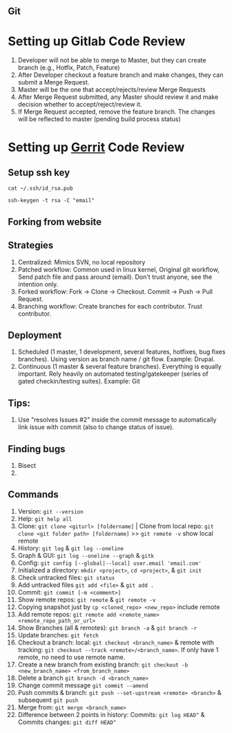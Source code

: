 Git
----

# Setting up Gitlab Code Review
1. Developer will not be able to merge to Master, but they can create branch (e.g., Hotfix, Patch, Feature)
2. After Developer checkout a feature branch and make changes, they can submit a Merge Request.
2. Master will be the one that accept/rejects/review Merge Requests
3. After Merge Request submitted, any Master should review it and make decision whether to accept/reject/review it.
4. If Merge Request accepted, remove the feature branch. The changes will be reflected to master (pending build process status)

# Setting up [Gerrit](https://www.gerritcodereview.com/) Code Review

## Setup ssh key
`cat ~/.ssh/id_rsa.pub`

`ssh-keygen -t rsa -C "email"`

## Forking from website

## Strategies 
1. Centralized: Mimics SVN, no local repository
2. Patched workflow: Common used in linux kernel, Original git workflow, Send patch file and pass around (email). Don't trust anyone, see the intention only.
3. Forked workflow: Fork -> Clone -> Checkout. Commit -> Push -> Pull Request.
4. Branching workflow: Create branches for each contributor. Trust contributor.

## Deployment
1. Scheduled (1 master, 1 development, several features, hotfixes, bug fixes branches). Using version as branch name / git flow. Example: Drupal.
2. Continuous (1 master & several feature branches). Everything is equally important. Rely heavily on automated testing/gatekeeper (series of gated checkin/testing suites). Example: Git

## Tips:
1. Use "resolves Issues #2" inside the commit message to automatically link issue with commit (also to change status of issue).

## Finding bugs
1. Bisect
2. 

## Commands
1. Version: `git --version`
2. Help: `git help all`
3. Clone: `git clone <giturl> [foldername]` | Clone from local repo: `git clone <git folder path> [foldername]` >> `git remote -v` show local remote
4. History: `git log` & `git log --oneline`
5. Graph & GUI: `git log --oneline --graph` & `gitk`
6. Config: `git config [--global|--local] user.email 'email.com'` 
7. Initialized a directory: `mkdir <project>`, `cd <project>`, & `git init`
8. Check untracked files: `git status`
9. Add untracked files `git add <file>` & `git add .`
10. Commit: `git commit [-m <comment>]`
11. Show remote repos: `git remote` & `git remote -v` 
12. Copying snapshot just by `cp <cloned_repo> <new_repo>` include remote
13. Add remote repos: `git remote add <remote_name> <remote_repo_path_or_url>`
14. Show Branches (all & remotes): `git branch -a` & `git branch -r`
15. Update branches: `git fetch`
16. Checkout a branch: local: `git checkout <branch_name>` & remote with tracking: `git checkout --track <remote>/<branch_name>`. If only have 1 remote, no need to use remote name.
17. Create a new branch from existing branch: `git checkout -b <new_branch_name> <from_branch_name>`
18. Delete a branch `git branch -d <branch_name>`
19. Change commit message `git commit --amend`
20. Push commits & branch: `git push --set-upstream <remote> <branch>` & subsequent `git push`
21. Merge from: `git merge <branch_name>`
22. Difference between 2 points in history: Commits: `git log HEAD^` & Commits changes: `git diff HEAD^`
